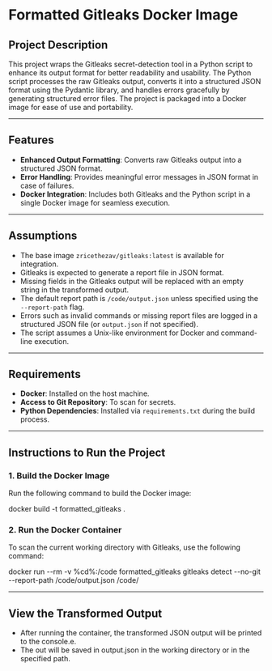 # Formatted Gitleaks Docker Image

## Project Description

This project wraps the Gitleaks secret-detection tool in a Python script to enhance its output format for better readability and usability. The Python script processes the raw Gitleaks output, converts it into a structured JSON format using the Pydantic library, and handles errors gracefully by generating structured error files. The project is packaged into a Docker image for ease of use and portability.

---

## Features

- **Enhanced Output Formatting**: Converts raw Gitleaks output into a structured JSON format.
- **Error Handling**: Provides meaningful error messages in JSON format in case of failures.
- **Docker Integration**: Includes both Gitleaks and the Python script in a single Docker image for seamless execution.

---

## Assumptions

- The base image `zricethezav/gitleaks:latest` is available for integration.
- Gitleaks is expected to generate a report file in JSON format.
- Missing fields in the Gitleaks output will be replaced with an empty string in the transformed output.
- The default report path is `/code/output.json` unless specified using the `--report-path` flag.
- Errors such as invalid commands or missing report files are logged in a structured JSON file (or `output.json` if not specified).
- The script assumes a Unix-like environment for Docker and command-line execution.

---

## Requirements

- **Docker**: Installed on the host machine.
- **Access to Git Repository**: To scan for secrets.
- **Python Dependencies**: Installed via `requirements.txt` during the build process.

---

## Instructions to Run the Project

### 1. Build the Docker Image

Run the following command to build the Docker image:


docker build -t formatted_gitleaks .

### 2. Run the Docker Container

To scan the current working directory with Gitleaks, use the following command:


docker run --rm -v %cd%:/code formatted_gitleaks gitleaks detect --no-git --report-path /code/output.json /code/

---

##  View the Transformed Output

- After running the container, the transformed JSON output will be printed to the console.e.
- The out will be saved in output.json in the working directory or in the specified path.

